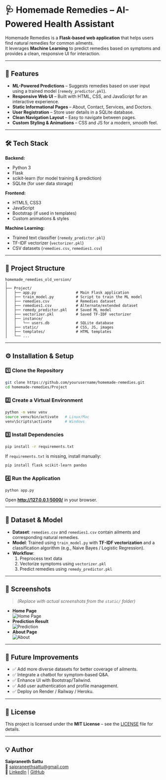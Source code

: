 # 🩺 Homemade Remedies – AI-Powered Health Assistant

Homemade Remedies is a **Flask-based web application** that helps users find natural remedies for common ailments.  
It leverages **Machine Learning** to predict remedies based on symptoms and provides a clean, responsive UI for interaction.

---

## 🚀 Features

- **ML-Powered Predictions** – Suggests remedies based on user input using a trained model (`remedy_predictor.pkl`).
- **Responsive Web UI** – Built with HTML, CSS, and JavaScript for an interactive experience.
- **Static Informational Pages** – About, Contact, Services, and Doctors.
- **User Registration** – Store user details in a SQLite database.
- **Clean Navigation Layout** – Easy to navigate between pages.
- **Custom Styling & Animations** – CSS and JS for a modern, smooth feel.

---

## 🛠 Tech Stack

**Backend:**
- Python 3
- Flask
- scikit-learn (for model training & prediction)
- SQLite (for user data storage)

**Frontend:**
- HTML5, CSS3
- JavaScript
- Bootstrap (if used in templates)
- Custom animations & styles

**Machine Learning:**
- Trained text classifier (`remedy_predictor.pkl`)
- TF-IDF vectorizer (`vectorizer.pkl`)
- CSV datasets (`remedies.csv`, `remedies1.csv`)

---

## 📂 Project Structure

```
homemade_remedies_old_version/
│
├── Project/
│   ├── app.py                  # Main Flask application
│   ├── train_model.py          # Script to train the ML model
│   ├── remedies.csv            # Remedies dataset
│   ├── remedies1.csv           # Alternate/extended dataset
│   ├── remedy_predictor.pkl    # Saved ML model
│   ├── vectorizer.pkl          # Saved TF-IDF vectorizer
│   ├── instance/
│   │   └── users.db            # SQLite database
│   ├── static/                 # CSS, JS, images
│   ├── templates/              # HTML templates
│   └── ...
```

---

## ⚙️ Installation & Setup

### 1️⃣ Clone the Repository
```bash
git clone https://github.com/yourusername/homemade-remedies.git
cd homemade-remedies/Project
```

### 2️⃣ Create a Virtual Environment
```bash
python -m venv venv
source venv/bin/activate   # Linux/Mac
venv\Scripts\activate      # Windows
```

### 3️⃣ Install Dependencies
```bash
pip install -r requirements.txt
```
If `requirements.txt` is missing, install manually:
```bash
pip install flask scikit-learn pandas
```

### 4️⃣ Run the Application
```bash
python app.py
```
Open **http://127.0.0.1:5000/** in your browser.

---

## 🧠 Dataset & Model

- **Dataset**: `remedies.csv` and `remedies1.csv` contain ailments and corresponding natural remedies.
- **Model**: Trained using `train_model.py` with **TF-IDF vectorization** and a classification algorithm (e.g., Naive Bayes / Logistic Regression).
- **Workflow**:
  1. Preprocess text data
  2. Vectorize symptoms using `vectorizer.pkl`
  3. Predict remedies using `remedy_predictor.pkl`

---

## 📸 Screenshots

> *(Replace with actual screenshots from the `static/` folder)*

- **Home Page**  
  ![Home Page](static/images/homepage.png)
- **Prediction Result**  
  ![Prediction](static/images/prediction.png)
- **About Page**  
  ![About](static/images/about.png)

---

## 📌 Future Improvements

- ✅ Add more diverse datasets for better coverage of ailments.
- ✅ Integrate a chatbot for symptom-based Q&A.
- ✅ Enhance UI with Bootstrap/Tailwind.
- ✅ Add user authentication and profile management.
- ✅ Deploy on Render / Railway / Heroku.

---

## 📜 License

This project is licensed under the **MIT License** – see the [LICENSE](LICENSE) file for details.

---

## 💡 Author

**Saipraneeth Sattu**  
📧 saipraneethsattu@gmail.com  
🔗 [LinkedIn](https://linkedin.com/in/yourprofile) | [GitHub](https://github.com/yourusername)
